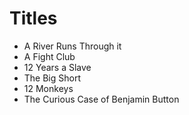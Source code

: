 # Titles

- A River Runs Through it
- A Fight Club
- 12 Years a Slave
- The Big Short
- 12 Monkeys 
- The Curious Case of Benjamin Button
